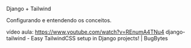 Django + Tailwind

Configurando e entendendo os conceitos.

vídeo aula: https://www.youtube.com/watch?v=REnumA4TNu4
django-tailwind - Easy TailwindCSS setup in Django projects! | BugBytes



